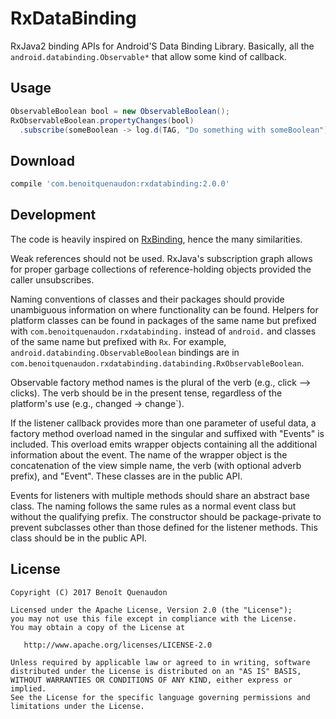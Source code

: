 RxDataBinding
=========

RxJava2 binding APIs for Android'S Data Binding Library. Basically, all the
`android.databinding.Observable*` that allow some kind of callback. 

Usage
-----

```java
ObservableBoolean bool = new ObservableBoolean();
RxObservableBoolean.propertyChanges(bool)
  .subscribe(someBoolean -> log.d(TAG, "Do something with someBoolean"));
```

Download
--------

```groovy
compile 'com.benoitquenaudon:rxdatabinding:2.0.0'
```

Development
-----------

The code is heavily inspired on [RxBinding](https://github.com/JakeWharton/RxBinding/), hence the 
 many similarities.

Weak references should not be used. RxJava's subscription graph allows for proper garbage
 collections of reference-holding objects provided the caller unsubscribes.

Naming conventions of classes and their packages should provide unambiguous information on where
 functionality can be found. Helpers for platform classes can be found in packages of the same name
 but prefixed with `com.benoitquenaudon.rxdatabinding.` instead of `android.` and classes of the 
 same name but prefixed with `Rx`. For example, `android.databinding.ObservableBoolean` bindings are
 in `com.benoitquenaudon.rxdatabinding.databinding.RxObservableBoolean`.

Observable factory method names is the plural of the verb (e.g., click --> clicks). The verb
 should be in the present tense, regardless of the platform's use (e.g., changed -> change`).
 
If the listener callback provides more than one parameter of useful data, a factory method overload
 named in the singular and suffixed with "Events" is included. This overload emits wrapper objects
 containing all the additional information about the event. The name of the wrapper object is the 
 concatenation of the view simple name, the verb (with optional adverb prefix), and "Event". These 
 classes are in the public API.

Events for listeners with multiple methods should share an abstract base class. The naming follows 
the same rules as a normal event class but without the qualifying prefix. The constructor should be 
package-private to prevent subclasses other than those defined for the listener methods. This class 
should be in the public API.

License
-------

    Copyright (C) 2017 Benoît Quenaudon

    Licensed under the Apache License, Version 2.0 (the "License");
    you may not use this file except in compliance with the License.
    You may obtain a copy of the License at

       http://www.apache.org/licenses/LICENSE-2.0

    Unless required by applicable law or agreed to in writing, software
    distributed under the License is distributed on an "AS IS" BASIS,
    WITHOUT WARRANTIES OR CONDITIONS OF ANY KIND, either express or implied.
    See the License for the specific language governing permissions and
    limitations under the License.
